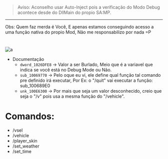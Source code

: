 > Aviso: Aconselho usar Auto-Inject pois a verificação do Modo Debug acontece desde do DllMain do propio SA:MP.

---

Obs: Quem faz merda é Você, E apenas estamos conseguindo acesso a uma função nativa do propio Mod, Não me responsabilizo por nada =P

# 
![a](https://github.com/tisiohw/samp-bypass-debug/blob/main/code_ida.png)

- Documentação
  - `dword_1026DFE8` -> Valor a ser Burlado, Meio que é a variavel que indica se você está no Debug Mode ou Não.
  - `sub_10069770`   -> Pelo oque eu vi, ele define qual função tal comando pre definido irá executar, Por Ex: o "/quit" vai executar a função: sub_100689E0
  - `unk_100E6300`   -> Por mais que seja um valor desconhecido, creio que seja o "/v" pois usa a mesma função do "/vehicle".

# Comandos:
- /vsel
- /vehicle
- /player_skin
- /set_weather
- /set_time
